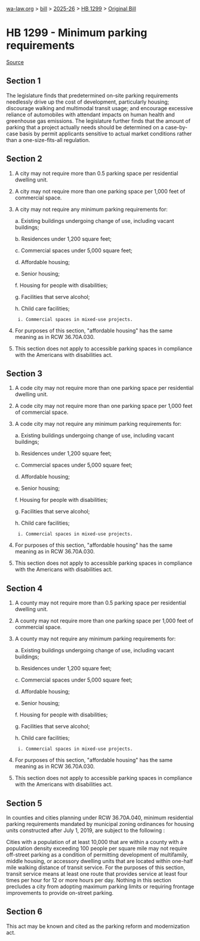 [wa-law.org](/) > [bill](/bill/) > [2025-26](/bill/2025-26/) > [HB 1299](/bill/2025-26/hb/1299/) > [Original Bill](/bill/2025-26/hb/1299/1/)

# HB 1299 - Minimum parking requirements

[Source](http://lawfilesext.leg.wa.gov/biennium/2025-26/Pdf/Bills/House%20Bills/1299.pdf)

## Section 1
The legislature finds that predetermined on-site parking requirements needlessly drive up the cost of development, particularly housing; discourage walking and multimodal transit usage; and encourage excessive reliance of automobiles with attendant impacts on human health and greenhouse gas emissions. The legislature further finds that the amount of parking that a project actually needs should be determined on a case-by-case basis by permit applicants sensitive to actual market conditions rather than a one-size-fits-all regulation.

## Section 2
1. A city may not require more than 0.5 parking space per residential dwelling unit.

2. A city may not require more than one parking space per 1,000 feet of commercial space.

3. A city may not require any minimum parking requirements for:

    a. Existing buildings undergoing change of use, including vacant buildings;

    b. Residences under 1,200 square feet;

    c. Commercial spaces under 5,000 square feet;

    d. Affordable housing;

    e. Senior housing;

    f. Housing for people with disabilities;

    g. Facilities that serve alcohol;

    h. Child care facilities;

        i. Commercial spaces in mixed-use projects.

4. For purposes of this section, "affordable housing" has the same meaning as in RCW 36.70A.030.

5. This section does not apply to accessible parking spaces in compliance with the Americans with disabilities act.

## Section 3
1. A code city may not require more than one parking space per residential dwelling unit.

2. A code city may not require more than one parking space per 1,000 feet of commercial space.

3. A code city may not require any minimum parking requirements for:

    a. Existing buildings undergoing change of use, including vacant buildings;

    b. Residences under 1,200 square feet;

    c. Commercial spaces under 5,000 square feet;

    d. Affordable housing;

    e. Senior housing;

    f. Housing for people with disabilities;

    g. Facilities that serve alcohol;

    h. Child care facilities;

        i. Commercial spaces in mixed-use projects.

4. For purposes of this section, "affordable housing" has the same meaning as in RCW 36.70A.030.

5. This section does not apply to accessible parking spaces in compliance with the Americans with disabilities act.

## Section 4
1. A county may not require more than 0.5 parking space per residential dwelling unit.

2. A county may not require more than one parking space per 1,000 feet of commercial space.

3. A county may not require any minimum parking requirements for:

    a. Existing buildings undergoing change of use, including vacant buildings;

    b. Residences under 1,200 square feet;

    c. Commercial spaces under 5,000 square feet;

    d. Affordable housing;

    e. Senior housing;

    f. Housing for people with disabilities;

    g. Facilities that serve alcohol;

    h. Child care facilities;

        i. Commercial spaces in mixed-use projects.

4. For purposes of this section, "affordable housing" has the same meaning as in RCW 36.70A.030.

5. This section does not apply to accessible parking spaces in compliance with the Americans with disabilities act.

## Section 5
In counties and cities planning under RCW 36.70A.040, minimum residential parking requirements mandated by municipal zoning ordinances for housing units constructed after July 1, 2019, are subject to the following :

Cities with a population of at least 10,000 that are within a county with a population density exceeding 100 people per square mile may not require off-street parking as a condition of permitting development of multifamily, middle housing, or accessory dwelling units that are located within one-half mile walking distance of transit service. For the purposes of this section, transit service means at least one route that provides service at least four times per hour for 12 or more hours per day. Nothing in this section precludes a city from adopting maximum parking limits or requiring frontage improvements to provide on-street parking.

## Section 6
This act may be known and cited as the parking reform and modernization act.
